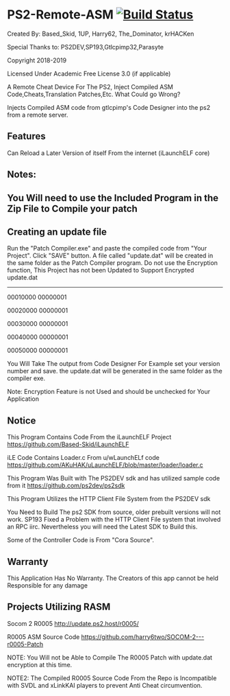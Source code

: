# PS2-Remote-ASM [![Build Status](https://travis-ci.org/Based-Skid/Ps2-Remote-ASM.svg?branch=master)](https://travis-ci.org/Based-Skid/Ps2-Remote-ASM)
Created By: Based_Skid, 1UP, Harry62, The_Dominator, krHACKen

Special Thanks to: PS2DEV,SP193,Gtlcpimp32,Parasyte

Copyright 2018-2019

Licensed Under Academic Free License 3.0 (if applicable)



A Remote Cheat Device For The PS2, Inject Compiled ASM Code,Cheats,Translation Patches,Etc. What Could go Wrong?

Injects Compiled ASM code from gtlcpimp's Code Designer into the ps2 from a remote server.

## Features
Can Reload a Later Version of itself From the internet (iLaunchELF core)
## Notes: 
You Will need to use the Included Program in the Zip File to Compile your patch
----------------------------------------------------------------------
Creating an update file 
----------------------------------------------------------------------


Run the "Patch Compiler.exe" and paste the compiled code from "Your Project".
Click "SAVE" button. A file called "update.dat" will be created in the same folder as the Patch Compiler program.
Do not use the Encryption function, This Project has not been Updated to Support Encrypted update.dat

----------------
00010000 00000001

00020000 00000001

00030000 00000001

00040000 00000001

00050000 00000001

You Will Take The output from Code Designer For Example set your version number and save. the update.dat will be generated in the same folder as the compiler exe.

Note: Encryption Feature is not Used and should be unchecked for Your Application


## Notice
This Program Contains Code From the iLaunchELF Project https://github.com/Based-Skid/iLaunchELF

iLE Code Contains Loader.c From u/wLaunchELf code https://github.com/AKuHAK/uLaunchELF/blob/master/loader/loader.c

This Program Was Built with The PS2DEV sdk and has utilized sample code from it https://github.com/ps2dev/ps2sdk

This Program Utilizes the HTTP Client File System from the PS2DEV sdk

You Need to Build The ps2 SDK from source, older prebuilt versions will not work. SP193 Fixed a Problem with the HTTP Client File system that involved an RPC iirc. Nevertheless you will need the Latest SDK to Build this.

Some of the Controller Code is From "Cora Source".

## Warranty
This Application Has No Warranty. The Creators of this app cannot be held Responsible for any damage

## Projects Utilizing RASM

Socom 2 R0005 http://update.ps2.host/r0005/

R0005 ASM Source Code https://github.com/harry6two/SOCOM-2---r0005-Patch

NOTE: You Will not be Able to Compile The R0005 Patch with update.dat encryption at this time.

NOTE2: The Compiled R0005 Source Code From the Repo is Incompatible with SVDL and xLinkKAI players to prevent Anti Cheat circumvention.

 
